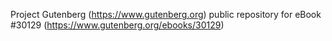 Project Gutenberg (https://www.gutenberg.org) public repository for eBook #30129 (https://www.gutenberg.org/ebooks/30129)
